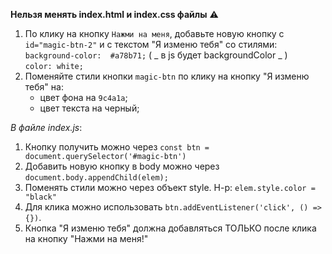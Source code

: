 **Нельзя менять index.html и index.css файлы** :warning:

1. По клику на кнопку `Нажми на меня`, добавьте новую кнопку с `id="magic-btn-2"` и с текстом "Я изменю тебя" со стилями:  
   `background-color:  #a78b71;` ( _ в js будет backgroundСolor _ )  
   `color: white;`
2. Поменяйте стили кнопки `magic-btn` по клику на кнопку "Я изменю тебя" на:
   - цвет фона на `9c4a1a`;
   - цвет текста на черный;

_В файле index.js_:

1. Кнопку получить можно через `const btn = document.querySelector('#magic-btn')`
2. Добавить новую кнопку в body можно через `document.body.appendChild(elem);`
3. Поменять стили можно через объект style. Н-р: `elem.style.color = "black"`
4. Для клика можно использовать `btn.addEventListener('click', () => {})`.
5. Кнопка "Я изменю тебя" должна добавляться ТОЛЬКО после клика на кнопку "Нажми на меня!"

